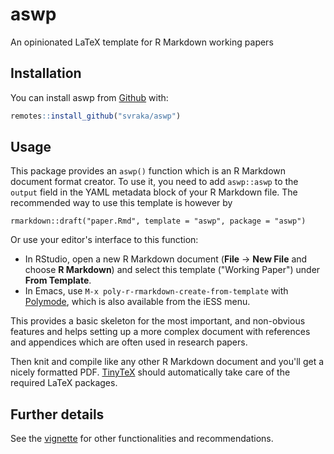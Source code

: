 
# aswp

<!-- badges: start -->
<!-- badges: end -->

An opinionated LaTeX template for R Markdown working papers 

## Installation

You can install  aswp from [Github](https://github.com/svraka/aswp) with:

``` r
remotes::install_github("svraka/aswp")
```

## Usage

This package provides an `aswp()` function which is an R Markdown document format creator. To use it, you need to add `aswp::aswp` to the `output` field in the YAML metadata block of your R Markdown file. The recommended way to use this template is however by

```{r, eval = FALSE}
rmarkdown::draft("paper.Rmd", template = "aswp", package = "aswp")
```

Or use your editor's interface to this function:

  * In RStudio, open a new R Markdown document (**File** → **New File** and choose **R Markdown**) and select this template ("Working Paper") under **From Template**.
  * In Emacs, use `M-x poly-r-rmarkdown-create-from-template` with [Polymode](http://polymode.github.io/), which is also available from the iESS menu.

This provides a basic skeleton for the most important, and non-obvious features and helps setting up a more complex document with references and appendices which are often used in research papers.

Then knit and compile like any other R Markdown document and you'll get a nicely formatted PDF. [TinyTeX](https://yihui.org/tinytex/) should automatically take care of the required LaTeX packages.

## Further details

See the [vignette](vignette/aswp.Rmd) for other functionalities and recommendations.


